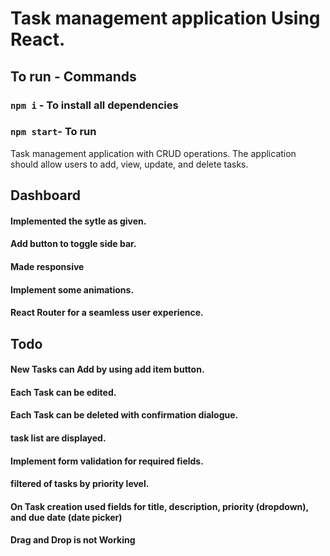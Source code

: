 # Task management application Using React.

## To run - Commands
 
### `npm i` - To install all dependencies

### `npm start`- To run 

Task management application with CRUD operations. 
The application should allow users to add, view, update, and delete tasks.

## Dashboard
 #### Implemented the sytle as given. 
 #### Add button to toggle side bar.
 #### Made responsive
 #### Implement some animations.
 #### React Router for a seamless user experience.

## Todo
 #### New Tasks can Add by using add item button.
 #### Each Task can be edited.
 #### Each Task can be  deleted with confirmation dialogue.
 #### task list are displayed.
 #### Implement form validation for required fields.
 #### filtered of tasks by priority level.
 ####  On Task creation used fields for title, description, priority (dropdown), and due date (date picker)
 #### Drag and Drop is not Working 

 
 



